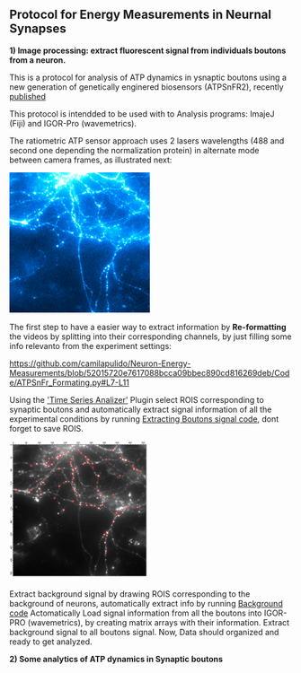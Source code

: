 ## Protocol for Energy Measurements in Neurnal Synapses

**1) Image processing: extract fluorescent signal from individuals boutons from a neuron.**

This is a protocol for analysis of ATP dynamics in ysnaptic boutons using a new generation of genetically enginered biosensors (ATPSnFR2), recently [published](https://www.biorxiv.org/content/10.1101/2023.08.24.554624v1)

This protocol is intendded to be used with to Analysis programs: ImajeJ (Fiji) and IGOR-Pro (wavemetrics).

The ratiometric ATP sensor approach uses 2 lasers wavelengths (488 and second one depending the normalization protein) in alternate mode between camera frames, as illustrated next:

<img src="./Images/Switcher_Laser 637-488.gif" alt="Neuron" style="width: 250px;"/>

The first step to have a easier way to extract information by **Re-formatting** the videos by splitting into their corresponding channels, by just filling some info relevanto from the experiment settings: 

https://github.com/camilapulido/Neuron-Energy-Measurements/blob/52015720e7617088bcca09bbec890cd816269deb/Code/ATPSnFr_Formating.py#L7-L11

Using the ['Time Series Analizer'](https://imagej.net/ij/plugins/time-series.html) Plugin select ROIS corresponding to synaptic boutons and automatically extract signal information of all the experimental conditions by running [Extracting Boutons signal code](Code/Syn-iATPsf-HALO_Switcher.py), dont forget to save ROIS. 

<img src="./Images/ExpC1_picNeuron + ROIs.png" alt="Neuron with ROIS" style="width: 250px;"/>

Extract background signal by drawing ROIS corresponding to the background of neurons, automatically extract info by running [Background code](Code/Syn-iATPsf-HALO_NoStim_BLACK.py)
Actomatically Load signal information from all the boutons into IGOR-PRO (wavemetrics), by creating matrix arrays with their information. Extract background signal to all boutons signal. Now, Data should organized and ready to get analyzed.

**2) Some analytics of ATP dynamics in Synaptic boutons**



